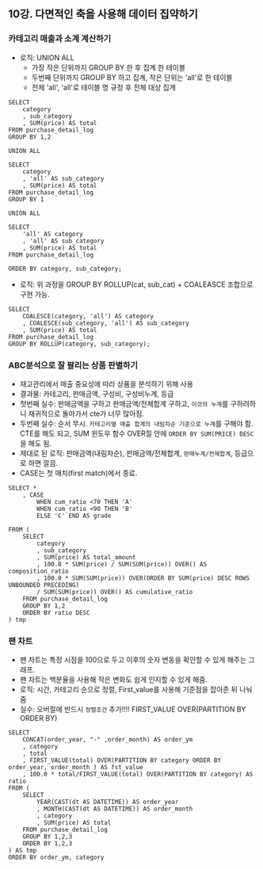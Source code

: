 ## 10강. 다면적인 축을 사용해 데이터 집약하기
### 카테고리 매출과 소계 계산하기
- 로직: UNION ALL 
    - 가장 작은 단위까지 GROUP BY 한 후 집계 한 테이블
    - 두번째 단위까지 GROUP BY 하고 집계, 작은 단위는 'all'로 한 테이블
    - 전체 'all', 'all'로 테이블 명 규정 후 전체 대상 집계

```
SELECT
    category
    , sub_category
    , SUM(price) AS total
FROM purchase_detail_log
GROUP BY 1,2

UNION ALL

SELECT
    category
    , 'all' AS sub_category
    , SUM(price) AS total
FROM purchase_detail_log
GROUP BY 1

UNION ALL

SELECT
    'all' AS category
    , 'all' AS sub_category
    , SUM(price) AS total
FROM purchase_detail_log

ORDER BY category, sub_category;
```
- 로직: 위 과정을 GROUP BY ROLLUP(cat, sub_cat) + COALEASCE 조합으로 구현 가능.
```
SELECT
    COALESCE(category, 'all') AS category
    , COALESCE(sub_category, 'all') AS sub_category
    , SUM(price) AS total
FROM purchase_detail_log
GROUP BY ROLLUP(category, sub_category);
```

### ABC분석으로 잘 팔리는 상품 판별하기
- 재고관리에서 매출 중요성에 따라 상품을 분석하기 위해 사용
- 결과물: 카테고리, 판매금액, 구성비, 구성비누계, 등급
- 첫번째 실수: 판매금액을 구하고 판매금액/전체합계 구하고, `이것의 누계`를 구하려하니 재귀적으로 돌아가서 cte가 너무 많아짐.
- 두번째 실수: 순서 무시. `카테고리별 매출 합계의 내림차순 기준으로 누계`를 구해야 함. CTE를 해도 되고, SUM 윈도우 함수 OVER절 안에 `ORDER BY SUM(PRICE) DESC`을 해도 됨.
- 제대로 된 로직: 판매금액(내림차순), 판매금액/전체합계, `판매누계/전체합계`, 등급으로 하면 깔끔.
- CASE는 첫 매치(first match)에서 종료. 
```
SELECT *
    , CASE 
        WHEN cum_ratio <70 THEN 'A'
        WHEN cum_ratio <90 THEN 'B'
        ELSE 'C' END AS grade

FROM (
    SELECT 
        category
        , sub_category
        , SUM(price) AS total_amount
        , 100.0 * SUM(price) / SUM(SUM(price)) OVER() AS composition_ratio
        , 100.0 * SUM(SUM(price)) OVER(ORDER BY SUM(price) DESC ROWS UNBOUNDED PRECEDING) 
        / SUM(SUM(price)) OVER() AS cumulative_ratio
    FROM purchase_detail_log
    GROUP BY 1,2
    ORDER BY ratio DESC
) tmp
```
### 팬 차트
- 팬 차트는 특정 시점을 100으로 두고 이후의 숫자 변동을 확인할 수 있게 해주는 그래프.
- 팬 차트는 백분율을 사용해 작은 변화도 쉽게 인지할 수 있게 해줌.
- 로직: 시간, 카테고리 순으로 정렬, First_value를 사용해 기준점을 잡아준 뒤 나눠줌
- 실수: 오버절에 반드시 `정렬조건` 추가!!!! FIRST_VALUE OVER(PARTITION BY ORDER BY)
```
SELECT
    CONCAT(order_year, "-" ,order_month) AS order_ym
    , category
    , total
    , FIRST_VALUE(total) OVER(PARTITION BY category ORDER BY order_year, order_month ) AS fst_value
    , 100.0 * total/FIRST_VALUE(total) OVER(PARTITION BY category) AS ratio
FROM (
    SELECT
        YEAR(CAST(dt AS DATETIME)) AS order_year
        , MONTH(CAST(dt AS DATETIME)) AS order_month
        , category
        , SUM(price) AS total
    FROM purchase_detail_log
    GROUP BY 1,2,3
    ORDER BY 1,2,3
) AS tmp
ORDER BY order_ym, category
```
